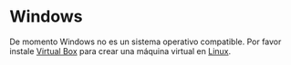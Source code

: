 # Windows

De momento Windows no es un sistema operativo compatible. Por favor instale [Virtual Box](https://www.virtualbox.org/) para crear una máquina virtual en [Linux](prerequisites).
